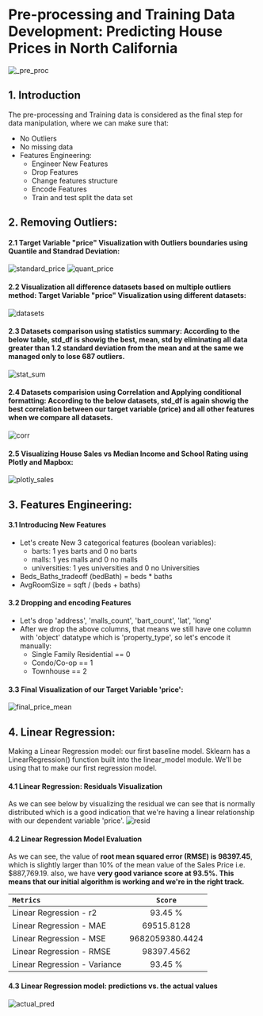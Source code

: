 
# Pre-processing and Training Data Development: Predicting House Prices in North California

![_pre_proc](https://user-images.githubusercontent.com/67468718/111041698-64b57200-83ee-11eb-96ff-b64c11a36c04.JPG)

## 1. Introduction

The pre-processing and Training data is considered as the final step for data manipulation, where we can make sure that: 

 * No Outliers
 * No missing data
 * Features Engineering: 
   * Engineer New Features
   * Drop Features
   * Change features structure
   * Encode Features
   * Train and test split the data set


## 2. Removing Outliers:
  #### 2.1 Target Variable "price" Visualization with Outliers boundaries using Quantile and Standrad Deviation:
  ![standard_price](https://user-images.githubusercontent.com/67468718/111862529-21d62b80-8913-11eb-9369-0dfb1449fe9d.JPG)
  ![quant_price](https://user-images.githubusercontent.com/67468718/111862528-213d9500-8913-11eb-802e-918ee468b391.JPG)
 
  #### 2.2 Visualization all difference datasets based on multiple outliers method: Target Variable "price" Visualization using different datasets:
  ![datasets](https://user-images.githubusercontent.com/67468718/111862562-5ba73200-8913-11eb-8fa4-e503f47f647c.JPG)

  #### 2.3 Datasets comparison using statistics summary: According to the below table, std_df is showig the best, mean, std by eliminating all data greater than 1.2 standard deviation from the mean and at the same we managed only to lose 687 outliers.
  ![stat_sum](https://user-images.githubusercontent.com/67468718/111862620-96a96580-8913-11eb-8115-fc35fb887f40.JPG)
 
  #### 2.4 Datasets comparision using Correlation and Applying conditional formatting: According to the below datasets, std_df is again showig the best correlation between our target variable (price) and all other features when we compare all datasets.
  ![corr](https://user-images.githubusercontent.com/67468718/111862703-3ebf2e80-8914-11eb-9c60-31ed974224df.JPG)

  #### 2.5 Visualizing House Sales vs Median Income and School Rating using Plotly and Mapbox:
  ![plotly_sales](https://user-images.githubusercontent.com/67468718/111863038-44b60f00-8916-11eb-809b-2b8ac518bbca.JPG)
  
## 3. Features Engineering:
  #### 3.1 Introducing New Features
   * Let's create New 3 categorical  features (boolean variables): 
       * barts: 1 yes barts and 0 no barts 
       * malls: 1 yes malls and 0 no malls
       * universities: 1 yes universities and 0 no Universities 
   * Beds_Baths_tradeoff (bedBath) = beds * baths
   * AvgRoomSize = sqft / (beds + baths)

  #### 3.2 Dropping and encoding Features
   * Let's drop 'address', 'malls_count', 'bart_count', 'lat', 'long'
   * After we drop the above columns, that means we still have one column with 'object' datatype which is 'property_type', so let's encode it manually:
       * Single Family Residential == 0
       * Condo/Co-op == 1
       * Townhouse == 2
  #### 3.3 Final Visualization of our Target Variable 'price':
  ![final_price_mean](https://user-images.githubusercontent.com/67468718/111863365-657f6400-8918-11eb-84dc-b28dc3d61988.JPG)
  
## 4. Linear Regression:

Making a Linear Regression model: our first baseline model. Sklearn has a LinearRegression() function built into the linear_model module. We'll be using that to make our first regression model.

  #### 4.1 Linear Regression: Residuals Visualization
  
  As we can see below by visualizing the residual we can see that is normally distributed which is a good indication that we're having a linear relationship with our dependent variable 'price'.
  ![resid](https://user-images.githubusercontent.com/67468718/111863615-e9861b80-8919-11eb-8d24-e5272016fc90.JPG)
  
  #### 4.2 Linear Regression Model Evaluation
  
  As we can see, the value of **root mean squared error (RMSE) is 98397.45**, which is slightly larger than 10% of the mean value of the Sales Price i.e.  $887,769.19. also, we have **very good variance score at 93.5%. This means that our initial algorithm is working and we're in the right track.**
  
  |<code>**Metrics**</code>|<code>**Score**</code>|
  |:-----------------------|:--------------------:|
  |Linear Regression - r2 |93.45 %|
  |Linear Regression - MAE|69515.8128|
  |Linear Regression - MSE|9682059380.4424|
  |Linear Regression - RMSE|98397.4562|
  |Linear Regression - Variance|93.45 %|
  
  #### 4.3 Linear Regression model: predictions vs. the actual values
  
  ![actual_pred](https://user-images.githubusercontent.com/67468718/111864397-db39fe80-891d-11eb-83c7-8a7e6b397585.JPG)
